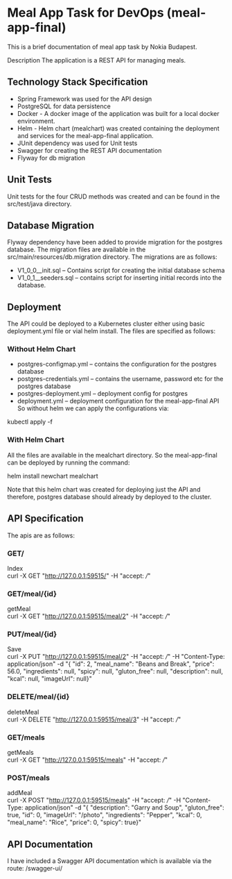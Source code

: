 # Meal App Task for DevOps (meal-app-final) #
This is a brief documentation of meal app task by Nokia Budapest.

Description
The application is a REST API for managing meals.

## Technology Stack Specification
*	Spring Framework was used for the API design 
*	PostgreSQL for data persistence
*	Docker - A docker image of the application was built for a local docker environment.
*	Helm - Helm chart (mealchart) was created containing the deployment and services for the meal-app-final application. 
*	JUnit dependency was used for Unit tests
*	Swagger for creating the REST API documentation
*	Flyway for db migration

## Unit Tests
Unit tests for the four CRUD methods was created and can be found in the src/test/java directory.

## Database Migration
Flyway dependency have been added to provide migration for the postgres database. The migration files are available in the src/main/resources/db.migration directory. The migrations are as follows:
*	V1_0_0__init.sql – Contains script for creating the initial database schema
*	V1_0_1__seeders.sql – contains script for inserting initial records into the database.

## Deployment
The API could be deployed to a Kubernetes cluster either using basic deployment.yml file or vial helm install. 
The files are specified as follows:

### Without Helm Chart
*	postgres-configmap.yml – contains the configuration for the postgres database
*	postgres-credentials.yml – contains the username, password etc for the postgres database
*	postgres-deployment.yml – deployment config for postgres
*	deployment.yml – deployment configuration for the meal-app-final API
So without helm we can apply the configurations via:

kubectl apply -f <yml file>

### With Helm Chart
All the files are available in the mealchart directory. So the meal-app-final can be deployed by running the command:

helm install newchart mealchart

Note that this helm chart was created for deploying just the API and therefore, postgres database should already by deployed to the cluster.

## API Specification
The apis are as follows:

### GET/
Index\
curl -X GET "http://127.0.0.1:59515/" -H "accept: */*"


### GET/meal/{id}
getMeal\
curl -X GET "http://127.0.0.1:59515/meal/2" -H "accept: */*"


### PUT/meal/{id}
Save\
curl -X PUT "http://127.0.0.1:59515/meal/2" -H "accept: */*" -H "Content-Type: application/json" -d "{ \"id\": 2, \"meal_name\": \"Beans and Break\", \"price\": 56.0, \"ingredients\": null, \"spicy\": null, \"gluton_free\": null, \"description\": null, \"kcal\": null, \"imageUrl\": null}"

### DELETE/meal/{id}
deleteMeal\
curl -X DELETE "http://127.0.0.1:59515/meal/3" -H "accept: */*"


### GET/meals
getMeals\
curl -X GET "http://127.0.0.1:59515/meals" -H "accept: */*"


### POST/meals
addMeal\
curl -X POST "http://127.0.0.1:59515/meals" -H "accept: */*" -H "Content-Type: application/json" -d "{ \"description\": \"Garry and Soup\", \"gluton_free\": true, \"id\": 0, \"imageUrl\": \"/photo\", \"ingredients\": \"Pepper\", \"kcal\": 0, \"meal_name\": \"Rice\", \"price\": 0, \"spicy\": true}"

## API Documentation
I have included a Swagger API documentation which is available via the route:
/swagger-ui/

